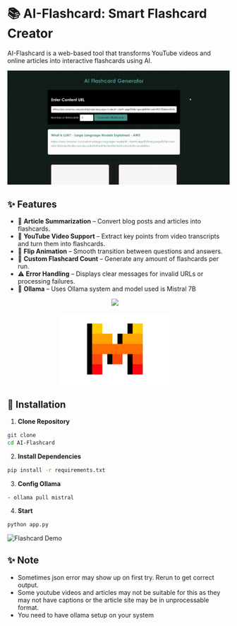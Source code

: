# 📚 AI-Flashcard: Smart Flashcard Creator  

AI-Flashcard is a web-based tool that transforms YouTube videos and online articles into interactive flashcards using AI.

![LigaFooty Animation](data/demo.gif)

## ✨ Features  

- 📝 **Article Summarization** – Convert blog posts and articles into flashcards.  
- 🎥 **YouTube Video Support** – Extract key points from video transcripts and turn them into flashcards.  
- 🔄 **Flip Animation** – Smooth transition between questions and answers.  
- 🔢 **Custom Flashcard Count** – Generate any amount of flashcards per run.  
- ⚠️ **Error Handling** – Displays clear messages for invalid URLs or processing failures.  
- 📝 **Ollama** – Uses Ollama system and model used is Mistral  7B

<p align="center">
  <img width="50%" src="data/og.jpg"> &nbsp &nbsp
</p>

<p align="center">
  <img width="50%" src="data/mistral.jpg"> &nbsp &nbsp
</p>

## 🚀 Installation  

1. **Clone Repository**
```bash
git clone 
cd AI-Flashcard
```

2. **Install Dependencies**
```bash
pip install -r requirements.txt
```

3. **Config Ollama**

```
- ollama pull mistral
``` 

4. **Start** 

```bash
python app.py
```

![Flashcard Demo]()


## ✨ Note  

- Sometimes json error may show up on first try. Rerun to get correct output. 
- Some youtube videos and articles may not be suitable for this as they may not have captions or the article site may be in unprocessable format.
- You need to have ollama setup on your system
